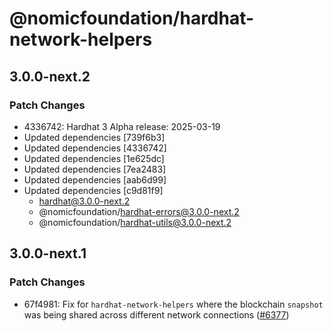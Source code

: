 # @nomicfoundation/hardhat-network-helpers

## 3.0.0-next.2

### Patch Changes

- 4336742: Hardhat 3 Alpha release: 2025-03-19
- Updated dependencies [739f6b3]
- Updated dependencies [4336742]
- Updated dependencies [1e625dc]
- Updated dependencies [7ea2483]
- Updated dependencies [aab6d99]
- Updated dependencies [c9d81f9]
  - hardhat@3.0.0-next.2
  - @nomicfoundation/hardhat-errors@3.0.0-next.2
  - @nomicfoundation/hardhat-utils@3.0.0-next.2

## 3.0.0-next.1

### Patch Changes

- 67f4981: Fix for `hardhat-network-helpers` where the blockchain `snapshot` was being shared across different network connections ([#6377](https://github.com/NomicFoundation/hardhat/issues/6377))
